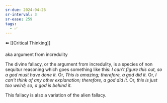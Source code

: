 ```yaml
---
sr-due: 2024-04-26
sr-interval: 3
sr-ease: 259
tags:
  - ✅
---
```

⬅️ [[Critical Thinking]]

aka argument from incredulity

The divine fallacy, or the argument from incredulity, is a species of non sequitur reasoning which goes something like this: _I can't figure this out, so a god must have done it._ Or, _This is amazing; therefore, a god did it._ Or, _I can't think of any other explanation; therefore, a god did it._ Or, _this is just too weird; so, a god is behind it._

This fallacy is also a variation of the alien fallacy.